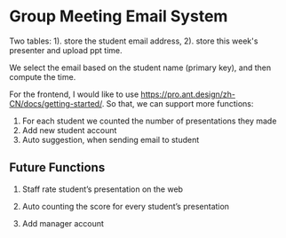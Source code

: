 # Group Meeting Email System

Two tables: 1). store the student email address, 2). store this week's presenter and upload ppt time.



We select the email based on the student name (primary key), and then compute the time.



For the frontend, I would like to use https://pro.ant.design/zh-CN/docs/getting-started/. So that, we can support more functions:

1. For each student we counted the number of presentations they made
2. Add new student account
3. Auto suggestion, when sending email to student

## Future Functions

1. Staff rate student’s presentation on the web
2. Auto counting the score for every student’s presentation

3. Add manager account

